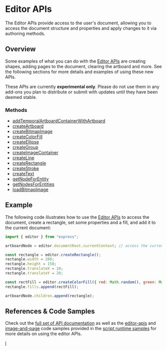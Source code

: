 # Editor APIs
The Editor APIs provide access to the user's document, allowing you to access the document structure and properties and apply changes to it via authoring methods.

## Overview
Some examples of what you can do with the [Editor APIs](/express-add-on-apis/docs/api/classes/Editor) are creating shapes, adding pages to the document, clearing the artboard and more. See the following sections for more details and examples of using these new APIs. 

<InlineAlert slots="text" variant="warning"/>

These APIs are currently **experimental only**. Please do not use them in any add-ons you plan to distribute or submit with updates until they have been deemed stable.

### Methods
- [addTemporalArtboardContainerWithArtboard](/express-add-on-apis/docs/api/classes/Editor/#addTemporalArtboardContainerWithArtboard)
- [createArtboard](/express-add-on-apis/docs/api/classes/Editor/#createArtboard)
- [createBitmapImage](/express-add-on-apis/docs/api/classes/Editor/#createBitmapImage)
- [createColorFill](/express-add-on-apis/docs/api/classes/Editor/#createColorFill)
- [createEllipse](/express-add-on-apis/docs/api/classes/Editor/#createEllipse)
- [createGroup](/express-add-on-apis/docs/api/classes/Editor/#createGroup)
- [createImageContainer](/express-add-on-apis/docs/api/classes/Editor/#createImageContainer)
- [createLine](/express-add-on-apis/docs/api/classes/Editor/#createLine)
- [createRectangle](/express-add-on-apis/docs/api/classes/Editor/#createRectangle)
- [createStroke](/express-add-on-apis/docs/api/classes/Editor/#createStroke)
- [createText](/express-add-on-apis/docs/api/classes/Editor/#createText)
- [getNodeForEntity](/express-add-on-apis/docs/api/classes/Editor/#getNodeForEntity)
- [getNodesForEntities](/express-add-on-apis/docs/api/classes/Editor/#getNodesForEntities)
- [loadBitmapImage](/express-add-on-apis/docs/api/classes/Editor/#loadBitmapImage)

## Example
The following code illustrates how to use the [Editor APIs](/express-add-on-apis/docs/api/classes/Editor) to access the document, create a rectangle, set some properties and a fill, and add it to the current document:

```js
import { editor } from "express";

artboardNode = editor.documentRoot.currentContext; // access the current document

const rectangle = editor.createRectangle();
rectangle.width = 200;
rectangle.height = 150;
rectangle.translateX = 10;
rectangle.translateY = 20;

const rectFill = editor.createColorFill({ red: Math.random(), green: Math.random(), blue: Math.random(), alpha: Math.random() });            
rectangle.fills.append(rectFill);

artboardNode.children.append(rectangle);
```

## References & Code Samples
Check out the [full set of API documentation](/express-add-on-apis/docs/api/classes/Editor) as well as the [editor-apis](https://github.com/AdobeDocs/express-add-on-samples/tree/main/script-runtime-samples/editor-apis) and [image-and-page](https://github.com/AdobeDocs/express-add-on-samples/tree/main/script-runtime-samples/image-and-page) code samples provided in the [script runtime samples](https://github.com/AdobeDocs/express-add-on-samples/tree/main/script-runtime-samples) for more details on using the editor APIs.


<!-- [t](/express-add-on-apis/docs/api/classes/Editor/) -->
<a href="/express-add-on-apis/docs/api/classes/Editor/" target="_blank">l</a>

